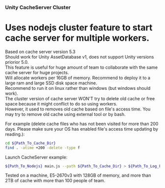 ### Unity CacheServer Cluster
# Uses nodejs cluster feature to start cache server for multiple workers.
Based on cache server version 5.3  
Should work for Unity AssetDatabase v1, does not support Unity versions priorior 5.0.  
This feature is useful for huge amount of team to collaborate with the same cache server for huge projects.  
Will allocate workers per 16GB of memory. Recommend to deploy it to a large ram and large SSD disk space machine.  
Recommend to run it on linux rather than windows (but windows should work).  
The cluster version of cache server WON'T try to delete old cache or free space because it might conflict to do so using workers.  
However, it used to removes old cache based on file's access time. You may try to remove old cache using external tool or by bash.  

For example (delete cache files who has not been visited for more than 200 days. Please make sure your OS has enabled file's access time updating by reading.):

``` bash
cd ${Path_To_Cache_Dir}
find . -atime +200 -delete -type f
```

Launch CacheServer example:
``` bash
${Path_To_Nodejs} main.js --path ${Path_To_Cache_Dir} > ${Path_To_Log_File}.log
```

Tested on a machine, E5-2670v3 with 128GB of memory, and more than 2TB of cache with more than 100 people of team.  
